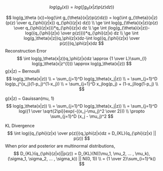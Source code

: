 $$
log(g_\theta (x))=log(\int g_{\theta}(x|z)p(z)dz))
$$

$$
log(g_\theta (x))=log(\int g_{\theta}(x|z)p(z)dz)) = log(\int g_{\theta}(x|z){p(z) \over q_{\phi}(z|x)} q_{\phi}(z|x) dz)) \\
\ge \int log(g_{\theta}(x|z){p(z) \over q_{\phi}(z|x)})*q_{\phi}(z|x) dz \\
\ge \int (log(g_{\theta}(x|z))-log({q_{\phi}(z|x) \over p(z)}))*q_{\phi}(z|x) dz \\
\ge \int log(g_\theta(x|z))q_\phi(z|x)dz-\int log({q_{\phi}(z|x) \over p(z)})q_\phi(z|x)dz
$$
Reconstruction Error
$$
\int log(g_\theta(x|z))q_\phi(z|x)dz \approx {1 \over L}\sum_{l} log(g_\theta(x|z^{l})) \approx log(g_\theta(x|z))
$$
g(x|z) ~ Bernoulli
$$
log(g_\theta(x|z)) \\
= \sum_{j=1}^D log(g_\theta(x_j|z)) \\
= \sum_{j=1}^D log(p_j^{x_j}(1-p_j)^{1-x_j}) \\
= \sum_{j=1}^D x_jlog(p_j) + (1-x_j)log(1-p_j) \\
$$

g(x|z) ~ Gauissan(mu, 1)
$$
log(g_\theta(x|z)) \\
= \sum_{j=1}^D log(g_\theta(x_j|z)) \\
= \sum_{j=1}^D log({1 \over \sqrt{2\pi}}exp(-{(x_j-\mu_j)^2 \over 2})) \\
\propto \sum_{j=1}^D (x_j - \mu_j)^2
$$

KL Divergence
$$
\int log({q_{\phi}(z|x) \over p(z)})q_\phi(z|x)dz = D_{KL}(q_{\phi}(z|x) || p(z))
$$
When prior and posterior are multinormal distributions,
$$
D_{KL}(q_{\phi}(z|x)||p(z)) = D_{KL}(N((\mu_1, \mu_2, ... , \mu_k), (\sigma_1, \sigma_2, ... , \sigma_k)) || N(0, 1)) \\
= {1 \over 2}\sum_{i=1}^k()
$$
<!--stackedit_data:
eyJoaXN0b3J5IjpbMTYyNTExNjk2OSwxOTY5MzE5NjEwLDM5Nj
A0ODUwNywtNTg3NDk3OTI2LC0xNzg1OTE0LC0xNjA1MDY3NjI0
LDg2MDY5MDcwMiwtOTYxMDUzNDM1XX0=
-->